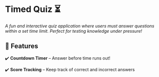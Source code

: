 # Timed Quiz ⏳ 

*A fun and interactive quiz application where users must answer questions within a set time limit. Perfect for testing knowledge under pressure!*

## 🚀 Features
✔️ **Countdown Timer** – Answer before time runs out!

✔️ **Score Tracking** – Keep track of correct and incorrect answers
